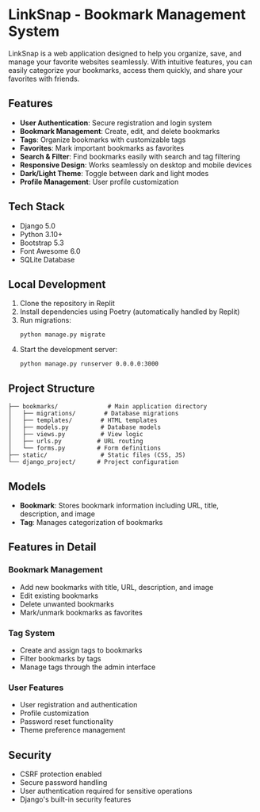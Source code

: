 # LinkSnap - Bookmark Management System
 LinkSnap is a web application designed to help you organize, save, and manage your favorite websites seamlessly. With intuitive features, you can easily categorize your bookmarks, access them quickly, and share your favorites with friends.


## Features

- **User Authentication**: Secure registration and login system
- **Bookmark Management**: Create, edit, and delete bookmarks
- **Tags**: Organize bookmarks with customizable tags
- **Favorites**: Mark important bookmarks as favorites
- **Search & Filter**: Find bookmarks easily with search and tag filtering
- **Responsive Design**: Works seamlessly on desktop and mobile devices
- **Dark/Light Theme**: Toggle between dark and light modes
- **Profile Management**: User profile customization

## Tech Stack

- Django 5.0
- Python 3.10+
- Bootstrap 5.3
- Font Awesome 6.0
- SQLite Database

## Local Development

1. Clone the repository in Replit
2. Install dependencies using Poetry (automatically handled by Replit)
3. Run migrations:
   ```
   python manage.py migrate
   ```
4. Start the development server:
   ```
   python manage.py runserver 0.0.0.0:3000
   ```

## Project Structure

```
├── bookmarks/              # Main application directory
│   ├── migrations/        # Database migrations
│   ├── templates/        # HTML templates
│   ├── models.py         # Database models
│   ├── views.py          # View logic
│   ├── urls.py          # URL routing
│   └── forms.py         # Form definitions
├── static/               # Static files (CSS, JS)
└── django_project/      # Project configuration
```

## Models

- **Bookmark**: Stores bookmark information including URL, title, description, and image
- **Tag**: Manages categorization of bookmarks

## Features in Detail

### Bookmark Management
- Add new bookmarks with title, URL, description, and image
- Edit existing bookmarks
- Delete unwanted bookmarks
- Mark/unmark bookmarks as favorites

### Tag System
- Create and assign tags to bookmarks
- Filter bookmarks by tags
- Manage tags through the admin interface

### User Features
- User registration and authentication
- Profile customization
- Password reset functionality
- Theme preference management

## Security

- CSRF protection enabled
- Secure password handling
- User authentication required for sensitive operations
- Django's built-in security features
